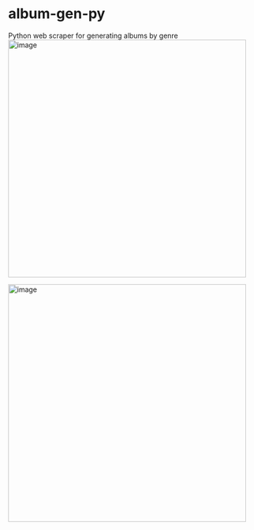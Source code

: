 # album-gen-py
Python web scraper for generating albums by genre
<img width="482" alt="image" src="https://user-images.githubusercontent.com/50224596/182724909-24a20a16-da46-4ec4-8e97-3fd2db3abf49.png">

<img width="482" alt="image" src="https://user-images.githubusercontent.com/50224596/182725127-c1429462-4e0b-4c4b-bbe7-161f315c5e8c.png">
